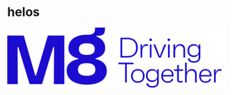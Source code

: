 # helos
<p align="center">
  <a href="https://www.meight.com"><img src="/BLUE_M8_CLAIM.svg"></a>
</p>
